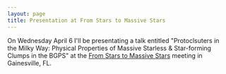 ```yaml
---
layout: page
title: Presentation at From Stars to Massive Stars
---
```


On Wednesday April 6 I'll be presentating a talk entitled "Protoclsuters in the Milky Way: Physical Properties of Massive Starless & Star-forming Clumps in the BGPS" at the [From Stars to Massive Stars](http://conference.astro.ufl.edu/STARSTOMASSIVE/STM/Home.html) meeting in Gainesville, FL.
